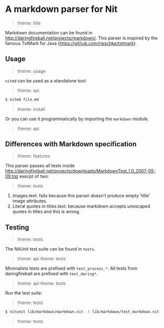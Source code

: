 # A markdown parser for Nit

> theme: title

Markdown documentation can be found in http://daringfireball.net/projects/markdown/.
This parser is inspired by the famous TxtMark for Java (https://github.com/rjeschke/txtmark).

## Usage

> theme: usage

`nitmd` can be used as a standalone tool:

> theme: api

~~~bash
$ nitmd file.md
~~~

> theme: install

Or you can use it programmatically by importing the `markdown` module.

> theme: api

## Differences with Markdown specification

> theme: features

This parser passes all tests inside http://daringfireball.net/projects/downloads/MarkdownTest_1.0_2007-05-09.tgz execpt of two:

> theme: tests

1. Images.text: fails because this parser doesn't produce empty 'title' image attributes.
2. Literal quotes in titles.text: because markdown accepts unescaped quotes in titles and this is wrong.

## Testing

> theme: tests

The NitUnit test suite can be found in `tests`.

> theme: api
> theme: tests

Minimalists tests are prefixed with `test_process_*`. All tests from daringfireball are prefixed with `test_daring*`.

> theme: api
> theme: tests

Run the test suite:

> theme: tests

~~~bash
$ nitunit lib/markdown/markdown.nit -t lib/markdown/test_markdown.nit
~~~

> theme: tests


